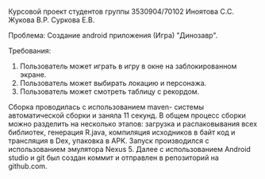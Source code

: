 Курсовой проект студентов группы 3530904/70102 Иноятова С.С. Жукова В.Р. Суркова Е.В.

Проблема: Создание android приложения (Игра) "Динозавр".

Требования:
1) Пользователь может играть в игру в окне на заблокированном экране.
2) Пользователь может выбирать локацию и персонажа.
3) Пользователь может смотреть таблицу с рекордом.

Сборка проводилась с использованием maven- системы автоматической сборки и заняла 11 секунд. В общем процесс сборки можно разделить на несколько этапов: загрузка и распаковывания всех библиотек, генерация R.java, компиляция исходников в байт код и трансляция в Dex, упаковка в APK. Запуск производился с использованием эмулятора Nexus 5. Далее с использованием Android studio и git был создан коммит и отправлен в репозиторий на github.com.
